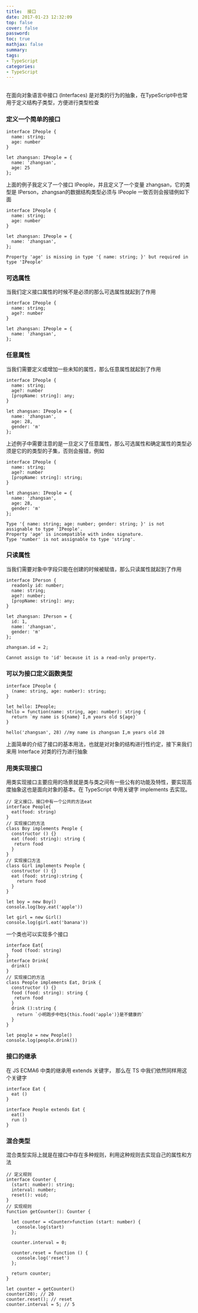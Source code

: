 ```yaml
---
title:  接口
date: 2017-01-23 12:32:09
top: false
cover: false
password:
toc: true
mathjax: false
summary: 
tags:
- TypeScript
categories:
- TypeScript
---
```


##

在面向对象语言中接口 (Interfaces) 是对类的行为的抽象，在TypeScript中也常用于定义结构子类型，方便进行类型检查

### 定义一个简单的接口<br/>
```
interface IPeople {
  name: string;
  age: number
}

let zhangsan: IPeople = {
  name: 'zhangsan',
  age: 25
};

```

上面的例子我定义了一个接口 IPeople，并且定义了一个变量 zhangsan，它的类型是 IPerson，zhangsan的数据结构类型必须与 IPeople 一致否则会报错例如下面

```
interface IPeople {
  name: string;
  age: number
}

let zhangsan: IPeople = {
  name: 'zhangsan',
};

Property 'age' is missing in type '{ name: string; }' but required in type 'IPeople'
```

### 可选属性 <br/>

当我们定义接口属性的时候不是必须的那么可选属性就起到了作用

```
interface IPeople {
  name: string;
  age?: number
}

let zhangsan: IPeople = {
  name: 'zhangsan',
};
```
### 任意属性<br/>

当我们需要定义或增加一些未知的属性，那么任意属性就起到了作用

```
interface IPeople {
  name: string;
  age?: number
  [propName: string]: any;
}

let zhangsan: IPeople = {
  name: 'zhangsan',
  age: 28,
  gender: 'm'
};
```
上述例子中需要注意的是一旦定义了任意属性，那么可选属性和确定属性的类型必须是它的的类型的子集，否则会报错，例如

```
interface IPeople {
  name: string;
  age?: number
  [propName: string]: string;
}

let zhangsan: IPeople = {
  name: 'zhangsan',
  age: 28,
  gender: 'm'
};

Type '{ name: string; age: number; gender: string; }' is not assignable to type 'IPeople'.
Property 'age' is incompatible with index signature.
Type 'number' is not assignable to type 'string'.
```

### 只读属性<br/>

当我们需要对象中字段只能在创建的时候被赋值，那么只读属性就起到了作用

```
interface IPerson {
  readonly id: number;
  name: string;
  age?: number;
  [propName: string]: any;
}

let zhangsan: IPerson = {
  id: 1,
  name: 'zhangsan',
  gender: 'm'
};

zhangsan.id = 2;

Cannot assign to 'id' because it is a read-only property.
```

### 可以为接口定义函数类型<br/>

```
interface IPeople {
  (name: string, age: number): string;
}

let hello: IPeople;
hello = function(name: string, age: number): string {
  return `my name is ${name} I,m years old ${age}`
}

hello('zhangsan', 28) //my name is zhangsan I,m years old 28
```


上面简单的介绍了接口的基本用法，也就是对对象的结构进行性约定，接下来我们来用 Interface 对类的行为进行抽象

### 用类实现接口<br/>

用类实现接口主要应用的场景就是类与类之间有一些公有的功能及特性，要实现高度抽象这也是面向对象的基本。在 TypeScript 中用关键字 implements 去实现。


```
// 定义接口，接口中有一个公共的方法eat
interface People{
  eat(food: string)
}
// 实现接口的方法
class Boy implements People {
  constructor () {}
  eat (food: string): string {
   return food 
  }
}
// 实现接口方法
class Girl implements People {
  constructor () {}
  eat (food: string):string {
    return food
  }
}

let boy = new Boy()
console.log(boy.eat('apple'))

let girl = new Girl()
console.log(girl.eat('banana'))

```

一个类也可以实现多个接口
```
interface Eat{
  food (food: string)
}
interface Drink{
  drink()
}
// 实现接口的方法
class People implements Eat, Drink {
  constructor () {}
  food (food: string): string {
   return food 
  }
  drink ():string {
    return `小明跑步中吃${this.food('apple')}是不健康的`
  }
}

let people = new People()
console.log(people.drink())
```

### 接口的继承<br/>

在 JS ECMA6 中类的继承用 extends 关键字， 那么在 TS 中我们依然同样用这个关键字

```
interface Eat {
  eat ()
}

interface People extends Eat {
  eat()
  run ()
}

```

### 混合类型<br/>

混合类型实际上就是在接口中存在多种规则，利用这种规则去实现自己的属性和方法

```
// 定义规则
interface Counter {
  (start: number): string;
  interval: number;
  reset(): void;
}
// 实现规则
function getCounter(): Counter {
  
  let counter = <Counter>function (start: number) { 
    console.log(start)
  };

  counter.interval = 0;

  counter.reset = function () {
    console.log('reset')
  };

  return counter;
}

let counter = getCounter()
counter(20); // 20
counter.reset(); // reset 
counter.interval = 5; // 5

```

